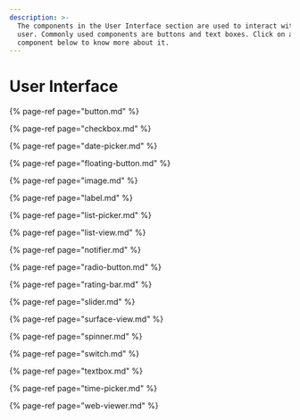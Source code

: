 ```yaml
---
description: >-
  The components in the User Interface section are used to interact with the app
  user. Commonly used components are buttons and text boxes. Click on a
  component below to know more about it.
---
```


# User Interface

{% page-ref page="button.md" %}

{% page-ref page="checkbox.md" %}

{% page-ref page="date-picker.md" %}

{% page-ref page="floating-button.md" %}

{% page-ref page="image.md" %}

{% page-ref page="label.md" %}

{% page-ref page="list-picker.md" %}

{% page-ref page="list-view.md" %}

{% page-ref page="notifier.md" %}

{% page-ref page="radio-button.md" %}

{% page-ref page="rating-bar.md" %}

{% page-ref page="slider.md" %}

{% page-ref page="surface-view.md" %}

{% page-ref page="spinner.md" %}

{% page-ref page="switch.md" %}

{% page-ref page="textbox.md" %}

{% page-ref page="time-picker.md" %}

{% page-ref page="web-viewer.md" %}


